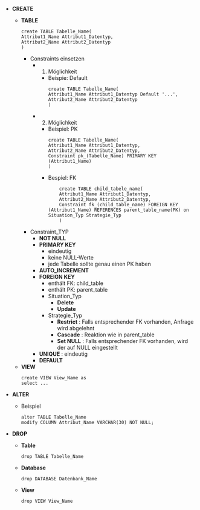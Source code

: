- **CREATE** 
	- **TABLE** 
		```mysql
		create TABLE Tabelle_Name(
		Attribut1_Name Attribut1_Datentyp,
		Attribut2_Name Attribut2_Datentyp
		)
		```
		- Constraints einsetzen 
			- 1. Möglichkeit 
				- Beispie: Default
					```mysql
					create TABLE Tabelle_Name(
					Attribut1_Name Attribut1_Datentyp Default '...',
					Attribut2_Name Attribut2_Datentyp
					)
					```
			- 2. Möglichkeit
				- Beispiel: PK
					```mysql
					create TABLE Tabelle_Name(
					Attribut1_Name Attribut1_Datentyp,
					Attribut2_Name Attribut2_Datentyp,
					Constraint pk_(Tabelle_Name) PRIMARY KEY (Attribut1_Name)
					)
					```
				- Bespiel: FK
					```mysql
						create TABLE child_tabele_name(
						Attribut1_Name Attribut1_Datentyp,
						Attribut2_Name Attribut2_Datentyp,
						Constraint fk_(child_table_name) FOREIGN KEY (Attribut1_Name) REFERENCES parent_table_name(PK) on Situation_Typ Strategie_Typ
						)
					```
		- Constraint_TYP
			- **NOT NULL** 
			- **PRIMARY KEY** 
				- eindeutig 
				- keine NULL-Werte
				- jede Tabelle sollte genau einen PK haben 
			- **AUTO_INCREMENT** 
			- **FOREIGN KEY** 
				- enthält FK: child_table
				- enthält PK: parent_table
				- Situation_Typ
					- **Delete** 
					- **Update** 
				- Strategie_Typ
					- **Restrict** : Falls entsprechender FK vorhanden, Anfrage wird abgelehnt 
					- **Cascade** : Reaktion wie in parent_table
					- **Set NULL** : Falls entsprechender FK vorhanden, wird der auf NULL eingestellt
			- **UNIQUE** : eindeutig 
			- **DEFAULT**
	- **VIEW** 
		```mysql
		create VIEW View_Name as
		select ...
		```

- **ALTER** 
	- Beispiel
		```mysql
		alter TABLE Tabelle_Name
		modify COLUMN Attribut_Name VARCHAR(30) NOT NULL;
		```

- **DROP** 
	- **Table** 
		```mysql
		drop TABLE Tabelle_Name
		```
	- **Database** 
		```mysql
		drop DATABASE Datenbank_Name
		```
	- **View** 
		```mysql
		drop VIEW View_Name
		```